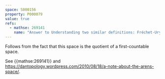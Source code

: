 ```yaml
---
space: S000156
property: P000079
value: true
refs:
  - mathse: 269141
    name: "Answer to Understanding two similar definitions: Fréchet-Urysohn space and sequential space" 
---
```


Follows from the fact that this space is the quotient of a first-countable space.

See {{mathse:269141}} and <https://dantopology.wordpress.com/2010/08/18/a-note-about-the-arens-space/>.

